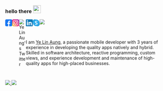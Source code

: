 ### hello there <img src="https://media.giphy.com/media/hvRJCLFzcasrR4ia7z/giphy.gif" width="25px" height="25px">

<a href="https://www.facebook.com/yelinaung.me">
  <img align="left" alt="Ye Lin Aung's Facebook" width="22px" src="https://raw.githubusercontent.com/aungyelin/aungyelin/main/assets/facebook.svg" />
</a>
<a href="https://www.instagram.com/yelinaung.me/">
  <img align="left" alt="Ye Lin Aung's Instagram" width="22px" src="https://raw.githubusercontent.com/aungyelin/aungyelin/main/assets/instagram.svg" />
</a>
<!-- <a href="https://discord.gg/Linn#1739">
  <img align="left" alt="Ye Lin Aung's Discord" width="22px" src="https://raw.githubusercontent.com/aungyelin/aungyelin/main/assets/discord.svg" />
</a> -->
<a href="https://twitter.com/yelinaung">
  <img align="left" alt="Ye Lin Aung's Twitter" width="22px" src="https://raw.githubusercontent.com/peterthehan/peterthehan/master/assets/twitter.svg" />
</a>
<a href="https://www.linkedin.com/in/aungyelin/">
  <img align="left" alt="Ye Lin Aung's LinkedIN" width="22px" src="https://raw.githubusercontent.com/aungyelin/aungyelin/main/assets/linkedin.svg" />
</a>
<a href="https://join.skype.com/invite/wwtlRFfAJArI">
  <img align="left" alt="Ye Lin Aung's Skype" width="22px" src="https://raw.githubusercontent.com/aungyelin/aungyelin/main/assets/skype.svg" />
</a>

![](https://visitor-badge.glitch.me/badge?page_id=aungyelin.aungyelin)

<br />

I am [Ye Lin Aung](https://www.yelinaung.site/), a passionate mobile developer with 3 years of experience in developing the quality apps natively and hybrid. Skilled in software architecture, reactive programming, custom views, and experience development and maintenance of high-quality apps for high-placed businesses.

<br/>
<p align="left">
  <a href="https://www.yelinaung.site/" target="_blank">
    
  <img width="49%" src="https://github-readme-stats.vercel.app/api?username=aungyelin&show_icons=true&theme=dark&title_color=FFFFFF&icon_color=C4C4C4&text_color=C4C4C4&hide_border=true&count_private=true" />
    
  <img width="49%" src="https://github-readme-streak-stats.herokuapp.com/?user=aungyelin&theme=dark&hide_border=true&ring=FFFFFF&fire=FFFFFF&currStreakLabel=FFFFFF" />
    
  </a>
</p>
